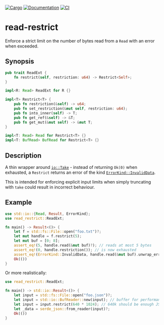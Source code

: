 [![Cargo](https://img.shields.io/crates/v/read-restrict.svg)][crate]
[![Documentation](https://docs.rs/read-restrict/badge.svg)][docs]
[![CI](https://github.com/Freaky/read-restrict/workflows/build/badge.svg)][ci]

# read-restrict

Enforce a strict limit on the number of bytes read from a `Read` with an error
when exceeded.

## Synopsis

```rust
pub trait ReadExt {
    fn restrict(self, restriction: u64) -> Restrict<Self>;
}

impl<R: Read> ReadExt for R {}

impl<T> Restrict<T> {
    pub fn restriction(&self) -> u64;
    pub fn set_restriction(&mut self, restriction: u64);
    pub fn into_inner(self) -> T;
    pub fn get_ref(&self) -> &T;
    pub fn get_mut(&mut self) -> &mut T;
}

impl<T: Read> Read for Restrict<T> {}
impl<T: BufRead> BufRead for Restrict<T> {}
```

## Description

A thin wrapper around [`io::Take`] - instead of returning `Ok(0)` when exhausted,
a `Restrict` returns an error of the kind [`ErrorKind::InvalidData`].

This is intended for enforcing explicit input limits when simply truncating with
`take` could result in incorrect behaviour.

## Example

```rust
use std::io::{Read, Result, ErrorKind};
use read_restrict::ReadExt;

fn main() -> Result<()> {
    let f = std::fs::File::open("foo.txt")?;
    let mut handle = f.restrict(5);
    let mut buf = [0; 8];
    assert_eq!(5, handle.read(&mut buf)?); // reads at most 5 bytes
    assert_eq!(0, handle.restriction()); // is now exhausted
    assert_eq!(ErrorKind::InvalidData, handle.read(&mut buf).unwrap_err().kind());
    Ok(())
}
```

Or more realistically:

```rust
use read_restrict::ReadExt;

fn main() -> std::io::Result<()> {
    let input = std::fs::File::open("foo.json")?;
    let input = std::io::BufReader::new(input); // buffer for performance
    let input = input.restrict(640 * 1024); // 640k should be enough JSON for anyone
    let _data = serde_json::from_reader(input)?;
    Ok(())
}
```

[crate]: https://crates.io/crates/read-restrict
[docs]: https://docs.rs/read-restrict
[ci]: https://github.com/Freaky/read-restrict/actions?query=workflow%3Abuild
[`io::Take`]: https://doc.rust-lang.org/std/io/struct.Take.html
[`ErrorKind::InvalidData`]: https://doc.rust-lang.org/std/io/enum.ErrorKind.html#variant.InvalidData